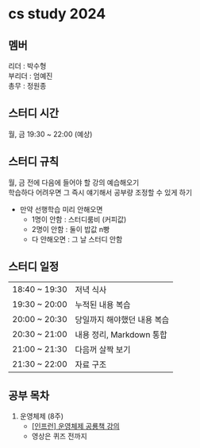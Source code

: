 # cs study 2024

## 멤버
리더 : 박수형 <br>
부리더 : 엄예진 <br>
총무 : 정원종 <br>

## 스터디 시간
월, 금 19:30 ~ 22:00 (예상)

## 스터디 규칙
월, 금 전에 다음에 들어야 할 강의 예습해오기<br>
학습하다 어려우면 그 즉시 얘기해서 공부량 조정할 수 있게 하기
- 만약 선행학습 미리 안해오면 
    - 1명이 안함 : 스터디룸비 (커피값)
    - 2명이 안함 : 둘이 밥값 n빵
    - 다 안해오면 : 그 날 스터디 안함

## 스터디 일정
|||
|:---|:---|
|18:40 ~ 19:30|저녁 식사|
|19:30 ~ 20:00|누적된 내용 복습|
|20:00 ~ 20:30|당일까지 해야했던 내용 복습|
|20:30 ~ 21:00|내용 정리, Markdown 통합|
|21:00 ~ 21:30|다음꺼 살짝 보기|
|21:30 ~ 22:00|자료 구조|

## 공부 목차
1. 운영체제 (8주)
    -  [\[인프런\] 운영체제 공룡책 강의](https://www.inflearn.com/course/%EC%9A%B4%EC%98%81%EC%B2%B4%EC%A0%9C-%EA%B3%B5%EB%A3%A1%EC%B1%85-%EC%A0%84%EA%B3%B5%EA%B0%95%EC%9D%98/dashboard)
    - 영상은 퀴즈 전까지 
